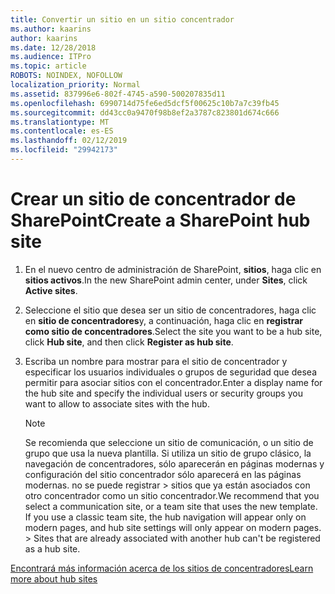 ```yaml
---
title: Convertir un sitio en un sitio concentrador
ms.author: kaarins
author: kaarins
ms.date: 12/28/2018
ms.audience: ITPro
ms.topic: article
ROBOTS: NOINDEX, NOFOLLOW
localization_priority: Normal
ms.assetid: 837996e6-802f-4745-a590-500207835d11
ms.openlocfilehash: 6990714d75fe6ed5dcf5f00625c10b7a7c39fb45
ms.sourcegitcommit: dd43cc0a9470f98b8ef2a3787c823801d674c666
ms.translationtype: MT
ms.contentlocale: es-ES
ms.lasthandoff: 02/12/2019
ms.locfileid: "29942173"
---
```

# <a name="create-a-sharepoint-hub-site"></a><span data-ttu-id="0838b-102">Crear un sitio de concentrador de SharePoint</span><span class="sxs-lookup"><span data-stu-id="0838b-102">Create a SharePoint hub site</span></span>

1. <span data-ttu-id="0838b-103">En el nuevo centro de administración de SharePoint, **sitios**, haga clic en **sitios activos**.</span><span class="sxs-lookup"><span data-stu-id="0838b-103">In the new SharePoint admin center, under **Sites**, click **Active sites**.</span></span> 
    
2. <span data-ttu-id="0838b-104">Seleccione el sitio que desea ser un sitio de concentradores, haga clic en **sitio de concentradores**y, a continuación, haga clic en **registrar como sitio de concentradores**.</span><span class="sxs-lookup"><span data-stu-id="0838b-104">Select the site you want to be a hub site, click **Hub site**, and then click **Register as hub site**.</span></span> 
    
3. <span data-ttu-id="0838b-105">Escriba un nombre para mostrar para el sitio de concentrador y especificar los usuarios individuales o grupos de seguridad que desea permitir para asociar sitios con el concentrador.</span><span class="sxs-lookup"><span data-stu-id="0838b-105">Enter a display name for the hub site and specify the individual users or security groups you want to allow to associate sites with the hub.</span></span>
    
    > [!NOTE]
    >  <span data-ttu-id="0838b-p101">Se recomienda que seleccione un sitio de comunicación, o un sitio de grupo que usa la nueva plantilla. Si utiliza un sitio de grupo clásico, la navegación de concentradores, sólo aparecerán en páginas modernas y configuración del sitio concentrador sólo aparecerá en las páginas modernas. no se puede registrar > sitios que ya están asociados con otro concentrador como un sitio concentrador.</span><span class="sxs-lookup"><span data-stu-id="0838b-p101">We recommend that you select a communication site, or a team site that uses the new template. If you use a classic team site, the hub navigation will appear only on modern pages, and hub site settings will only appear on modern pages. >  Sites that are already associated with another hub can't be registered as a hub site.</span></span> 
  
[<span data-ttu-id="0838b-109">Encontrará más información acerca de los sitios de concentradores</span><span class="sxs-lookup"><span data-stu-id="0838b-109">Learn more about hub sites</span></span>](https://go.microsoft.com/fwlink/?linkid=869149)
  

